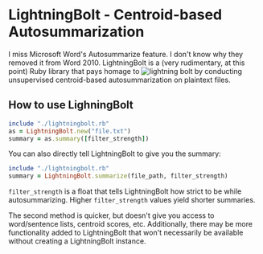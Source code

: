 # LightningBolt - Centroid-based Autosummarization #

I miss Microsoft Word's Autosummarize feature.  I don't know why they removed it from Word 2010.  LightningBolt is a (very rudimentary, at this point) Ruby library that pays homage to ![lightning bolt](http://mattparmett.com/img/as.png) by conducting unsupervised centroid-based autosummarization on plaintext files.

## How to use LighningBolt ##

```ruby
include "./lightningbolt.rb"
as = LightningBolt.new("file.txt")
summary = as.summary([filter_strength])
```

You can also directly tell LightningBolt to give you the summary:

```ruby
include "./lightningbolt.rb"
summary = LightningBolt.summarize(file_path, filter_strength)
```

```filter_strength``` is a float that tells LightningBolt how strict to be while autosummarizing.  Higher ```filter_strength``` values yield shorter summaries.

The second method is quicker, but doesn't give you access to word/sentence lists, centroid scores, etc.  Additionally, there may be more functionality added to LightningBolt that won't necessarily be available without creating a LightningBolt instance.